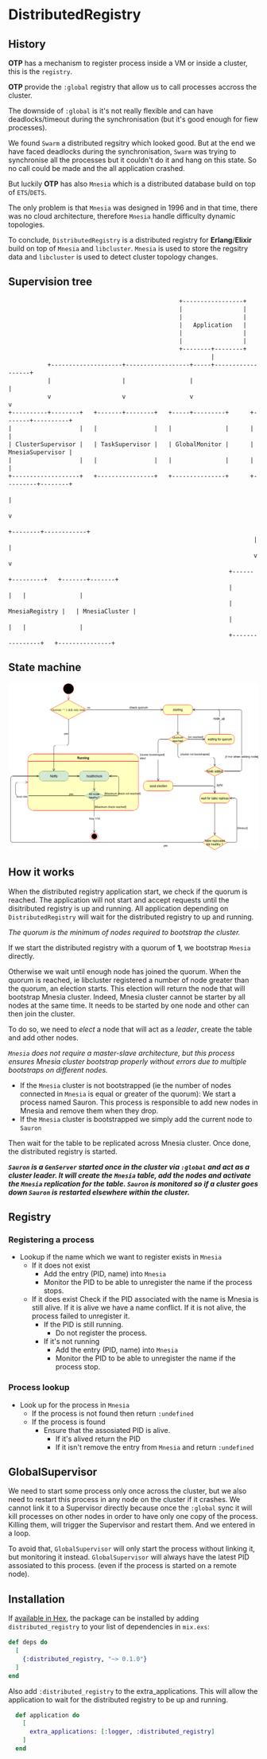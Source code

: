 # DistributedRegistry

## History

**OTP** has a mechanism to register process inside a VM or inside a cluster, this is the `registry`.

**OTP** provide the `:global` registry that allow us to call processes accross the cluster.

The downside of `:global` is it's not really flexible and can have deadlocks/timeout during the synchronisation (but it's good enough for fiew processes).

We found `Swarm` a distributed regsitry which looked good.
But at the end we have faced deadlocks during the synchronisation, `Swarm` was trying to synchronise all the processes but it couldn't do it and hang on this state.
So no call could be made and the all application crashed.

But luckily **OTP** has also `Mnesia` which is a distributed database build on top of `ETS`/`DETS`.

The only problem is that `Mnesia` was designed in 1996 and in that time, there was no cloud architecture, therefore `Mnesia` handle difficulty dynamic topologies.

To conclude, `DistributedRegistry` is a distributed registry for **Erlang**/**Elixir** build on top of `Mnesia` and `libcluster`.
`Mnesia` is used to store the regsitry data and `libcluster` is used to detect cluster topology changes.

## Supervision tree

```
                                                +-----------------+
                                                |                 |
                                                |                 |
                                                |   Application   |
                                                |                 |
                                                |                 |
                                                +--------+--------+
                                                         |
           +--------------------+------------------+-----+------------------+
           |                    |                  |                        |
           v                    v                  v                        v
+----------+--------+   +-------+--------+   +-----+---------+      +-------+----------+
|                   |   |                |   |               |      |                  |
| ClusterSupervisor |   | TaskSupervisor |   | GlobalMonitor |      | MnesiaSupervisor |
|                   |   |                |   |               |      |                  |
+-------------------+   +----------------+   +---------------+      +---------+--------+
                                                                              |
                                                                              v
                                                                     +--------+------------+
                                                                     |                     |
                                                                     v                     v
                                                              +------+---------+   +-------+-------+
                                                              |                |   |               |
                                                              | MnesiaRegistry |   | MnesiaCluster |
                                                              |                |   |               |
                                                              +----------------+   +---------------+
```

## State machine

![State machine](./statemachine.png)

## How it works

When the distributed registry application start, we check if the quorum is reached.
The application will not start and accept requests until the disitributed registry is up and running.
All application depending on `DistributedRegistry` will wait for the distributed registry to up and running.

_The quorum is the minimum of nodes required to bootstrap the cluster._

If we start the distributed registry with a quorum of **1**, we bootstrap `Mnesia` directly.

Otherwise we wait until enough node has joined the quorum.
When the quorum is reached, ie libcluster registered a number of node greater than the quorum, an election starts.
This election will return the node that will bootstrap Mnesia cluster.
Indeed, Mnesia cluster cannot be starter by all nodes at the same time.
It needs to be started by one node and other can then join the cluster.

To do so, we need to _elect_ a node that will act as a _leader_, create the table and add other nodes.

_`Mnesia` does not require a master-slave architecture, but this process ensures Mnesia cluster
bootstrap properly without errors due to multiple bootstraps on different nodes._

- If the `Mnesia` cluster is not bootstrapped (ie the number of nodes connected in `Mnesia` is equal or greater of the quorum):
  We start a process named Sauron. This process is responsible to add new nodes in Mnesia and remove them when they drop.
- If the `Mnesia` cluster is bootstrapped we simply add the current node to `Sauron`

Then wait for the table to be replicated across Mnesia cluster. Once done, the distributed registry is started.

**_`Sauron` is a `GenServer` started once in the cluster via `:global` and act as a cluster leader. It will create the `Mnesia` table, add the nodes and activate the `Mnesia` replication for the table.
`Sauron` is monitored so if a cluster goes down `Sauron` is restarted elsewhere within the cluster._**

## Registry

### Registering a process

- Lookup if the name which we want to register exists in `Mnesia`
  - If it does not exist
    - Add the entry (PID, name) into `Mnesia`
    - Monitor the PID to be able to unregister the name if the process stops.
  - If it does exist
    Check if the PID associated with the name is Mnesia is still alive.
    If it is alive we have a name conflict. If it is not alive, the process failed to unregister it.
    - If the PID is still running.
      - Do not register the process.
    - If it's not running
      - Add the entry (PID, name) into `Mnesia`
      - Monitor the PID to be able to unregister the name if the process stop.

### Process lookup

- Look up for the process in `Mnesia`
  - If the process is not found then return `:undefined`
  - If the process is found
    - Ensure that the assosiated PID is alive.
      - If it's alived return the PID
      - If it isn't remove the entry from `Mnesia` and return `:undefined`


## GlobalSupervisor

We need to start some process only once across the cluster, but we also need to restart this process in any node on the cluster if it crashes.
We cannot link it to a Supervisor directly because once the `:global` sync it will kill processes on other nodes in order to have only one copy
of the process. Killing them, will trigger the Supervisor and restart them. And we entered in a loop.

To avoid that, `GlobalSupervisor` will only start the process without linking it, but monitoring it instead.
`GlobalSupervisor` will always have the latest PID assosiated to this process. (even if the process is started on a remote node).

## Installation

If [available in Hex](https://hex.pm/docs/publish), the package can be installed
by adding `distributed_registry` to your list of dependencies in `mix.exs`:

```elixir
def deps do
  [
    {:distributed_registry, "~> 0.1.0"}
  ]
end
```
Also add `:distributed_registry` to the extra_applications.
This will allow the application to wait for the distributed registry to be up and running.

```elixir
  def application do
    [
      extra_applications: [:logger, :distributed_registry]
    ]
  end
```

